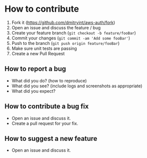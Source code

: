 # How to contribute

1. Fork it (<https://github.com/dmitryint/aws-auth/fork>)
2. Open an issue and discuss the feature / bug
3. Create your feature branch (`git checkout -b feature/fooBar`)
4. Commit your changes (`git commit -am 'Add some fooBar'`)
5. Push to the branch (`git push origin feature/fooBar`)
6. Make sure unit tests are passing
7. Create a new Pull Request

## How to report a bug

* What did you do? (how to reproduce)
* What did you see? (include logs and screenshots as appropriate)
* What did you expect?

## How to contribute a bug fix

* Open an issue and discuss it.
* Create a pull request for your fix.

## How to suggest a new feature

* Open an issue and discuss it.
